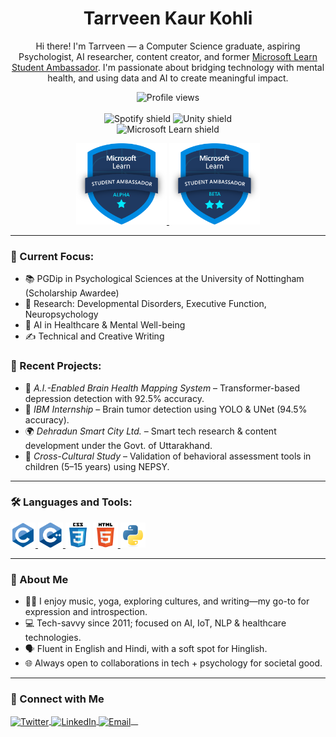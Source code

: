 <h1 align="center">Tarrveen Kaur Kohli</h1>

<p align="center">Hi there! I'm Tarrveen — a Computer Science graduate, aspiring Psychologist, AI researcher, content creator, and former <a href="https://studentambassadors.microsoft.com/en-US/studentambassadors/profile/a6e985cb-5e58-4bbb-93e8-4833650ecc9c">Microsoft Learn Student Ambassador</a>. I'm passionate about bridging technology with mental health, and using data and AI to create meaningful impact.</p>

<p align="center">
  <img src="https://komarev.com/ghpvc/?username=tarrveenk3&label=Profile%20views&color=0e75b6&style=flat" alt="Profile views">
  <br><br>
  <img src="https://img.shields.io/badge/Spotify-1ED760?&style=for-the-badge&logo=spotify&logoColor=white" alt="Spotify shield">
  <img src="https://img.shields.io/badge/Unity-100000?style=for-the-badge&logo=unity&logoColor=white" alt="Unity shield">
  <br>
  <img src="https://ginomessmerreadme.blob.core.windows.net/shields/ms_learn.svg" alt="Microsoft Learn shield">
</p>

<p align="center">
  <a href="https://studentambassadors.microsoft.com/en-US/profile/84615">
    <img src="mlsa_badge.png" height="130px" alt="Microsoft Learn Student Ambassador badge" />
  </a>
  <a href="https://studentambassadors.microsoft.com/en-US/profile/84615">
    <img src="LevelBeta.png" height="130px" alt="Beta badge" />
  </a>
</p>

---

### 🧠 Current Focus:
- 📚 PGDip in Psychological Sciences at the University of Nottingham (Scholarship Awardee)
- 🧪 Research: Developmental Disorders, Executive Function, Neuropsychology
- 🤖 AI in Healthcare & Mental Well-being
- ✍ Technical and Creative Writing

### 💼 Recent Projects:
- 🧬 *A.I.-Enabled Brain Health Mapping System* – Transformer-based depression detection with 92.5% accuracy.
- 🧠 *IBM Internship* – Brain tumor detection using YOLO & UNet (94.5% accuracy).
- 🌍 *Dehradun Smart City Ltd.* – Smart tech research & content development under the Govt. of Uttarakhand.
- 🧾 *Cross-Cultural Study* – Validation of behavioral assessment tools in children (5–15 years) using NEPSY.

---

### 🛠 Languages and Tools:
<p>
  <a href="https://www.cprogramming.com/" target="_blank">
    <img src="https://raw.githubusercontent.com/devicons/devicon/master/icons/c/c-original.svg" alt="C" width="40" height="40"/>
  </a>
  <a href="https://www.w3schools.com/cpp/" target="_blank">
    <img src="https://raw.githubusercontent.com/devicons/devicon/master/icons/cplusplus/cplusplus-original.svg" alt="C++" width="40" height="40"/>
  </a>
  <a href="https://www.w3schools.com/css/" target="_blank">
    <img src="https://raw.githubusercontent.com/devicons/devicon/master/icons/css3/css3-original-wordmark.svg" alt="CSS3" width="40" height="40"/>
  </a>
  <a href="https://www.w3.org/html/" target="_blank">
    <img src="https://raw.githubusercontent.com/devicons/devicon/master/icons/html5/html5-original-wordmark.svg" alt="HTML5" width="40" height="40"/>
  </a>
  <a href="https://www.python.org" target="_blank">
    <img src="https://raw.githubusercontent.com/devicons/devicon/master/icons/python/python-original.svg" alt="Python" width="40" height="40"/>
  </a>
</p>

---

### 🌈 About Me
- 🧘‍♀ I enjoy music, yoga, exploring cultures, and writing—my go-to for expression and introspection.
- 💻 Tech-savvy since 2011; focused on AI, IoT, NLP & healthcare technologies.
- 🗣 Fluent in English and Hindi, with a soft spot for Hinglish.
- 🌐 Always open to collaborations in tech + psychology for societal good.

---

### 🤝 Connect with Me
<p align="left">
  <a href="https://twitter.com/tarrveen?s=09" target="blank">
    <img align="center" src="https://cdn.jsdelivr.net/npm/simple-icons@3.0.1/icons/twitter.svg" alt="Twitter" height="30" width="40" />
  </a>
  <a href="https://linkedin.com/in/tarrveenkaurkohli" target="blank">
    <img align="center" src="https://cdn.jsdelivr.net/npm/simple-icons@3.0.1/icons/linkedin.svg" alt="LinkedIn" height="30" width="40" />
  </a>
  <a href="mailto:tarrveenkaurkohli@gmail.com" target="blank">
    <img align="center" src="https://cdn.jsdelivr.net/npm/simple-icons@3.13.0/icons/gmail.svg" alt="Email" height="30" width="40" />
  </a>
</p>
